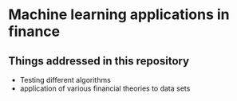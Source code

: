 # Machine learning applications in finance 

## Things addressed in this repository  

- Testing different algorithms 
- application of various financial theories to data sets
 
